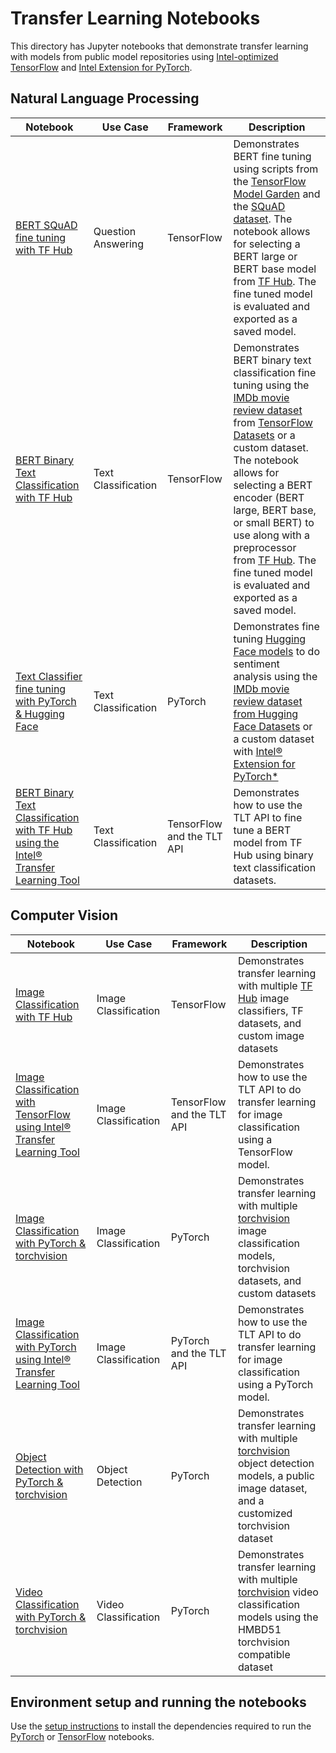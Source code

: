 # Transfer Learning Notebooks

This directory has Jupyter notebooks that demonstrate transfer learning with
models from public model repositories using
[Intel-optimized TensorFlow](https://pypi.org/project/intel-tensorflow/)
and [Intel Extension for PyTorch](https://github.com/intel/intel-extension-for-pytorch).

## Natural Language Processing

| Notebook | Use Case | Framework| Description |
| ---------| ---------|----------|-------------|
| [BERT SQuAD fine tuning with TF Hub](/notebooks/question_answering/tfhub_question_answering) | Question Answering | TensorFlow | Demonstrates BERT fine tuning using scripts from the [TensorFlow Model Garden](https://github.com/tensorflow/models) and the [SQuAD dataset](https://rajpurkar.github.io/SQuAD-explorer/). The notebook allows for selecting a BERT large or BERT base model from [TF Hub](https://tfhub.dev). The fine tuned model is evaluated and exported as a saved model. |
| [BERT Binary Text Classification with TF Hub](/notebooks/text_classification/tfhub_text_classification) | Text Classification | TensorFlow | Demonstrates BERT binary text classification fine tuning using the [IMDb movie review dataset](https://www.tensorflow.org/datasets/catalog/imdb_reviews) from [TensorFlow Datasets](https://www.tensorflow.org/datasets) or a custom dataset. The notebook allows for selecting a BERT encoder (BERT large, BERT base, or small BERT) to use along with a preprocessor from [TF Hub](https://tfhub.dev). The fine tuned model is evaluated and exported as a saved model. |
| [Text Classifier fine tuning with PyTorch & Hugging Face](/notebooks/text_classification/pytorch_text_classification) | Text Classification | PyTorch |Demonstrates fine tuning [Hugging Face models](https://huggingface.co/models) to do sentiment analysis using the [IMDb movie review dataset from Hugging Face Datasets](https://huggingface.co/datasets/imdb) or a custom dataset with [Intel® Extension for PyTorch*](https://github.com/intel/intel-extension-for-pytorch) |
| [BERT Binary Text Classification with TF Hub using the Intel® Transfer Learning Tool](/notebooks/text_classification/tlt_api_tf_text_classification) | Text Classification | TensorFlow and the TLT API | Demonstrates how to use the TLT API to fine tune a BERT model from TF Hub using binary text classification datasets. |

## Computer Vision

| Notebook | Use Case |  Framework | Description |
| ---------| ---------|------------|-------------|
| [Image Classification with TF Hub](/notebooks/image_classification/tf_image_classification) | Image Classification | TensorFlow | Demonstrates transfer learning with multiple [TF Hub](https://tfhub.dev) image classifiers, TF datasets, and custom image datasets |
| [Image Classification with TensorFlow using Intel® Transfer Learning Tool](/notebooks/image_classification/tlt_api_tf_image_classification) | Image Classification | TensorFlow and the TLT API | Demonstrates how to use the TLT API to do transfer learning for image classification using a TensorFlow model. |
| [Image Classification with PyTorch & torchvision](/notebooks/image_classification/pytorch_image_classification) | Image Classification | PyTorch | Demonstrates transfer learning with multiple [torchvision](https://pytorch.org/vision/stable/index.html) image classification models, torchvision datasets, and custom datasets |
| [Image Classification with PyTorch using Intel® Transfer Learning Tool](/notebooks/image_classification/tlt_api_pyt_image_classification) | Image Classification | PyTorch and the TLT API | Demonstrates how to use the TLT API to do transfer learning for image classification using a PyTorch model. |
| [Object Detection with PyTorch & torchvision](/notebooks/object_detection/pytorch_object_detection) | Object Detection | PyTorch |Demonstrates transfer learning with multiple [torchvision](https://pytorch.org/vision/stable/index.html) object detection models, a public image dataset, and a customized torchvision dataset |
| [Video Classification with PyTorch & torchvision](/notebooks/video_classification/pytorch_video_classification) | Video Classification | PyTorch | Demonstrates transfer learning with multiple [torchvision](https://pytorch.org/vision/stable/index.html) video classification models using the HMBD51 torchvision compatible dataset |


## Environment setup and running the notebooks

Use the [setup instructions](setup.md) to install the dependencies required to run the
[PyTorch](setup.md#pytorch-environment) or [TensorFlow](setup.md#tensorflow-environment) notebooks.
